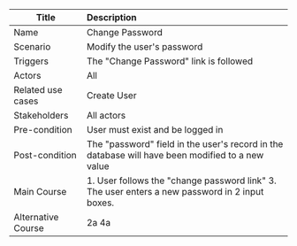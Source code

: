 | Title | Description |
|-------|:------------|
| Name | Change Password|
| Scenario | Modify the user's password |
| Triggers | The "Change Password" link is followed |
| Actors | All |
| Related use cases| Create User |
| Stakeholders | All actors|
| Pre-condition | User must exist and be logged in |
| Post-condition | The "password" field in the user's record in the database will have been modified to a new value |
| Main Course | 1. User follows the "change password link" 3. The user enters a new password in 2 input boxes. || 2. Display Form to add new password.  4. The system will update the user's record in Database & will display "Success" Message|
| Alternative Course |2a 4a| If failure to redirect, If failure to modify record| display alert message, display alert message |

